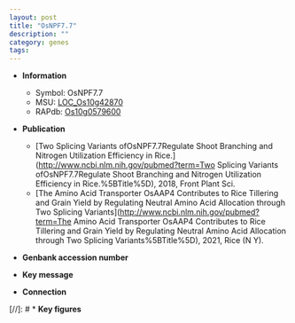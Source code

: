 ```yaml
---
layout: post
title: "OsNPF7.7"
description: ""
category: genes
tags: 
---
```


* **Information**  
    + Symbol: OsNPF7.7  
    + MSU: [LOC_Os10g42870](http://rice.uga.edu/cgi-bin/ORF_infopage.cgi?orf=LOC_Os10g42870)  
    + RAPdb: [Os10g0579600](http://rapdb.dna.affrc.go.jp/viewer/gbrowse_details/irgsp1?name=Os10g0579600)  

* **Publication**  
    + [Two Splicing Variants ofOsNPF7.7Regulate Shoot Branching and Nitrogen Utilization Efficiency in Rice.](http://www.ncbi.nlm.nih.gov/pubmed?term=Two Splicing Variants ofOsNPF7.7Regulate Shoot Branching and Nitrogen Utilization Efficiency in Rice.%5BTitle%5D), 2018, Front Plant Sci.
    + [The Amino Acid Transporter OsAAP4 Contributes to Rice Tillering and Grain Yield by Regulating Neutral Amino Acid Allocation through Two Splicing Variants](http://www.ncbi.nlm.nih.gov/pubmed?term=The Amino Acid Transporter OsAAP4 Contributes to Rice Tillering and Grain Yield by Regulating Neutral Amino Acid Allocation through Two Splicing Variants%5BTitle%5D), 2021, Rice (N Y).

* **Genbank accession number**  

* **Key message**  

* **Connection**  

[//]: # * **Key figures**  


